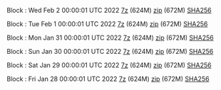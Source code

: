 Block : Wed Feb  2 00:00:01 UTC 2022 [7z](https://transfer.sh/ABGC6u/bootstrap.dat.20220202.7z) (624M) [zip](https://transfer.sh/TSqkpr/bootstrap.dat.20220202.zip) (672M) [SHA256](https://transfer.sh/9SbAl8/sha256.txt)

Block : Tue Feb  1 00:00:01 UTC 2022 [7z](https://transfer.sh/5pRN5g/bootstrap.dat.20220201.7z) (624M) [zip](https://transfer.sh/RHAxvk/bootstrap.dat.20220201.zip) (672M) [SHA256](https://transfer.sh/IkESIf/sha256.txt)

Block : Mon Jan 31 00:00:01 UTC 2022 [7z](https://transfer.sh/pCiOWb/bootstrap.dat.20220131.7z) (624M) [zip](https://transfer.sh/6pisAl/bootstrap.dat.20220131.zip) (672M) [SHA256](https://transfer.sh/INvLRd/sha256.txt)

Block : Sun Jan 30 00:00:01 UTC 2022 [7z](https://transfer.sh/IrTCDt/bootstrap.dat.20220130.7z) (624M) [zip](https://transfer.sh/cVNYSA/bootstrap.dat.20220130.zip) (672M) [SHA256](https://transfer.sh/7ISwKX/sha256.txt)

Block : Sat Jan 29 00:00:01 UTC 2022 [7z](https://transfer.sh/WV8aY7/bootstrap.dat.20220129.7z) (624M) [zip](https://transfer.sh/sCSoWJ/bootstrap.dat.20220129.zip) (672M) [SHA256](https://transfer.sh/StHk1L/sha256.txt)

Block : Fri Jan 28 00:00:01 UTC 2022 [7z](https://transfer.sh/vHx5yR/bootstrap.dat.20220128.7z) (624M) [zip](https://transfer.sh/oMMfH4/bootstrap.dat.20220128.zip) (672M) [SHA256](https://transfer.sh/nHN3qF/sha256.txt)
